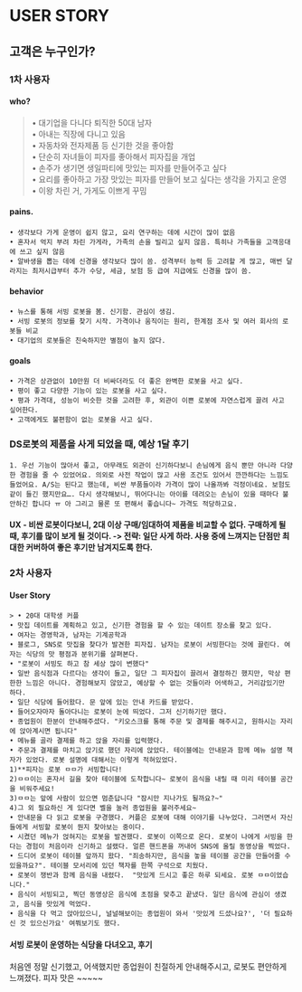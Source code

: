 # USER STORY
   
## 고객은 누구인가?   
### 1차 사용자   
#### who?   
> • 대기업을 다니다 퇴직한 50대 남자   
        • 아내는 직장에 다니고 있음   
	• 자동차와 전자제품 등 신기한 것을 좋아함   
	• 단순히 자녀들이 피자를 좋아해서 피자집을 개업   
	• 손주가 생기면 생일파티에 맛있는 피자를 만들어주고 싶다   
	• 요리를 좋아하고 가장 맛있는 피자를 만들어 보고 싶다는 생각을 가지고 운영   
	• 이왕 차린 거, 가게도 이쁘게 꾸밈   
#### pains.   
	• 생각보다 가게 운영이 쉽지 않고, 요리 연구하는 데에 시간이 많이 없음   
	• 혼자서 억지 부려 차린 가게라, 가족의 손을 빌리고 싶지 않음. 특히나 가족들을 고객응대에 쓰고 싶지 않음   
	• 알바생을 뽑는 데에 신경을 생각보다 많이 씀. 성격부터 능력 등 고려할 게 많고, 매번 달라지는 최저시급부터 추가 수당, 세금, 보험 등 급여 지급에도 신경을 많이 씀.   
#### behavior
	• 뉴스를 통해 서빙 로봇을 봄. 신기함. 관심이 생김.   
	• 서빙 로봇의 정보를 찾기 시작. 가격이나 움직이는 원리, 한계점 조사 및 여러 회사의 로봇들 비교   
	• 대기업의 로봇들은 친숙하지만 별점이 높지 않다.   
#### goals   
	• 가격은 상관없이 10만원 더 비싸더라도 더 좋은 완벽한 로봇을 사고 싶다.   
	• 평이 좋고 다양한 기능이 있는 로봇을 사고 싶다.   
	• 평과 가격대, 성능이 비슷한 것을 고려한 후, 외관이 이쁜 로봇에 자연스럽게 끌려 사고 싶어한다.   
	• 고객에게도 불편함이 없는 로봇을 사고 싶다.   
   
   
### DS로봇의 제품을 사게 되었을 때, 예상 1달 후기   
	1. 우선 기능이 많아서 좋고, 아무래도 외관이 신기하다보니 손님에게 음식 뿐만 아니라 다양한 경험을 줄 수 있었어요. 의외로 사전 작업이 많고 사용 조건도 있어서 깐깐하다는 느낌도 들었어요. A/S는 된다고 했는데, 비싼 부품들이라 가격이 많이 나올까봐 걱정이네요. 보험도 같이 들긴 했지만요…. 다시 생각해보니, 뛰어다니는 아이를 데려오는 손님이 있을 때마다 불안하긴 합니다 ㅠ 아 그리고 물론 또 편해서 좋습니다~ 가격도 적당하고요.   
   
#### UX - 비싼 로봇이다보니, 2대 이상 구매/임대하여 제품을 비교할 수 없다. 구매하게 될 때, 후기를 많이 보게 될 것이다. -> 전략: 일단 사게 하라. 사용 중에 느껴지는 단점만 최대한 커버하여 좋은 후기만 남겨지도록 한다.   
   
   
### 2차 사용자   
#### User Story   
	> • 20대 대학생 커플   
	• 맛집 데이트를 계획하고 있고, 신기한 경험을 할 수 있는 데이트 장소를 찾고 있다.   
	• 여자는 경영학과, 남자는 기계공학과   
	• 블로그, SNS로 맛집을 찾다가 발견한 피자집. 남자는 로봇이 서빙한다는 것에 끌린다. 여자는 식당의 맛 평점과 분위기를 살펴본다.   
	• "로봇이 서빙도 하고 참 세상 많이 변했다"   
	• 일반 음식점과 다르다는 생각이 들고, 일단 그 피자집이 끌려서 결정하긴 했지만, 막상 편한한 느낌은 아니다. 경험해보지 않았고, 예상할 수 없는 것들이라 어색하고, 거리감있기만 하다.   
	• 일단 식당에 들어왔다. 문 앞에 있는 안내 카드를 받았다.   
	• 들어오자마자 돌아다니는 로봇이 눈에 띄었다. 그저 신기하기만 했다.   
	• 종업원이 한분이 안내해주셨다. "키오스크를 통해 주문 및 결제를 해주시고, 원하시는 자리에 앉아계시면 됩니다"   
	• 메뉴를 골라 결제를 하고 앉을 자리를 입력했다.   
	• 주문과 결제를 마치고 앉기로 했던 자리에 앉았다. 테이블에는 안내문과 함께 메뉴 설명 책자가 있었다. 로봇 설명에 대해서는 이렇게 적혀있었다.   
	1)**피자는 로봇 ㅁㅁ가 서빙합니다!   
	2)ㅁㅁ이는 혼자서 길을 찾아 테이블에 도착합니다~ 로봇이 음식을 내릴 때 미리 테이블 공간을 비워주세요!    
	3)ㅁㅁ는 앞에 사람이 있으면 멈춘답니다 "잠시만 지나가도 될까요?~"   
	4)그 외 필요하신 게 있다면 벨을 눌러 종업원을 불러주세요~   
	• 안내문을 다 읽고 로봇을 구경했다. 커플은 로봇에 대해 이야기를 나누었다. 그러면서 자신들에게 서빙할 로봇이 뭔지 찾아보는 중이다.   
	• 시켰던 메뉴가 얹혀지는 로봇을 발견했다. 로봇이 이쪽으로 온다. 로봇이 나에게 서빙을 한다는 경험이 처음이라 신기하고 설랬다. 얼른 핸드폰을 꺼내어 SNS에 올릴 동영상을 찍었다.   
	• 드디어 로봇이 테이블 앞까지 왔다. "죄송하지만, 음식을 놓을 테이블 공간을 만들어줄 수 있을까요?". 테이블 모서리에 있던 책자를 한쪽 구석으로 치웠다.   
	• 로봇이 쟁반과 함께 음식을 내렸다.  "맛있게 드시고 좋은 하루 되세요. 로봇 ㅁㅁ이었습니다."   
	• 음식이 서빙되고, 찍던 동영상은 음식에 초점을 맞추고 끝냈다. 일단 음식에 관심이 생겼고, 음식을 맛있게 먹었다.   
	• 음식을 다 먹고 앉아있으니, 널널해보이는 종업원이 와서 '맛있게 드셨나요?', '더 필요하신 것 있으신가요' 여쭤보기도 했다.   
   
#### 서빙 로봇이 운영하는 식당을 다녀오고, 후기   
처음엔 정말 신기했고, 어색했지만 종업원이 친절하게 안내해주시고, 로봇도 편안하게 느껴졌다. 피자 맛은 ~~~~~   
